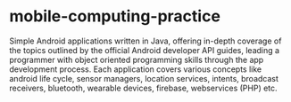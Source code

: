 # mobile-computing-practice

Simple Android applications written in Java, offering in-depth coverage of the topics outlined by the official Android developer API guides, leading a programmer with object oriented programming skills through the app development process. Each application covers various concepts like android life cycle, sensor managers, location services, intents, broadcast receivers, bluetooth, wearable devices, firebase, webservices (PHP) etc.

